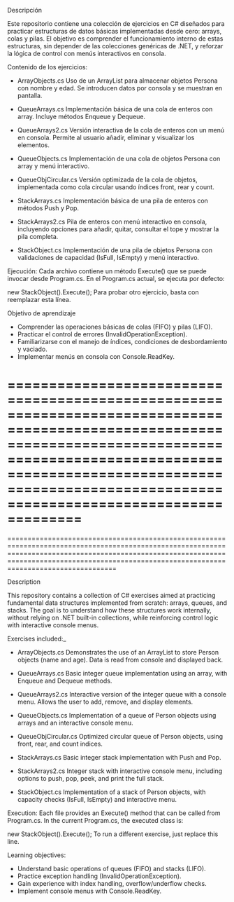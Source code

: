 Descripción

Este repositorio contiene una colección de ejercicios en C# diseñados para practicar estructuras de datos básicas implementadas desde cero: arrays, colas y pilas.
El objetivo es comprender el funcionamiento interno de estas estructuras, sin depender de las colecciones genéricas de .NET, y reforzar la lógica de control con menús interactivos en consola.

Contenido de los ejercicios:
* ArrayObjects.cs
Uso de un ArrayList para almacenar objetos Persona con nombre y edad. Se introducen datos por consola y se muestran en pantalla.

* QueueArrays.cs
Implementación básica de una cola de enteros con array. Incluye métodos Enqueue y Dequeue.

* QueueArrays2.cs
Versión interactiva de la cola de enteros con un menú en consola. Permite al usuario añadir, eliminar y visualizar los elementos.

* QueueObjects.cs
Implementación de una cola de objetos Persona con array y menú interactivo.

* QueueObjCircular.cs
Versión optimizada de la cola de objetos, implementada como cola circular usando índices front, rear y count.

* StackArrays.cs
Implementación básica de una pila de enteros con métodos Push y Pop.

* StackArrays2.cs
Pila de enteros con menú interactivo en consola, incluyendo opciones para añadir, quitar, consultar el tope y mostrar la pila completa.

* StackObject.cs
Implementación de una pila de objetos Persona con validaciones de capacidad (IsFull, IsEmpty) y menú interactivo.

Ejecución:
Cada archivo contiene un método Execute() que se puede invocar desde Program.cs.
En el Program.cs actual, se ejecuta por defecto:

new StackObject().Execute();
Para probar otro ejercicio, basta con reemplazar esta línea.

Objetivo de aprendizaje
- Comprender las operaciones básicas de colas (FIFO) y pilas (LIFO).
- Practicar el control de errores (InvalidOperationException).
- Familiarizarse con el manejo de índices, condiciones de desbordamiento y vaciado.
- Implementar menús en consola con Console.ReadKey.

===================================================================================================================================================================================================================================================
===================================================================================================================================================================================================================================================
===================================================================================================================================================================================================================================================

Description

This repository contains a collection of C# exercises aimed at practicing fundamental data structures implemented from scratch: arrays, queues, and stacks.
The goal is to understand how these structures work internally, without relying on .NET built-in collections, while reinforcing control logic with interactive console menus.

Exercises included:_
* ArrayObjects.cs
Demonstrates the use of an ArrayList to store Person objects (name and age). Data is read from console and displayed back.

* QueueArrays.cs
Basic integer queue implementation using an array, with Enqueue and Dequeue methods.

* QueueArrays2.cs
Interactive version of the integer queue with a console menu. Allows the user to add, remove, and display elements.

* QueueObjects.cs
Implementation of a queue of Person objects using arrays and an interactive console menu.

* QueueObjCircular.cs
Optimized circular queue of Person objects, using front, rear, and count indices.

* StackArrays.cs
Basic integer stack implementation with Push and Pop.

* StackArrays2.cs
Integer stack with interactive console menu, including options to push, pop, peek, and print the full stack.

* StackObject.cs
Implementation of a stack of Person objects, with capacity checks (IsFull, IsEmpty) and interactive menu.

Execution:
Each file provides an Execute() method that can be called from Program.cs.
In the current Program.cs, the executed class is:

new StackObject().Execute();
To run a different exercise, just replace this line.

Learning objectives:
- Understand basic operations of queues (FIFO) and stacks (LIFO).
- Practice exception handling (InvalidOperationException).
- Gain experience with index handling, overflow/underflow checks.
- Implement console menus with Console.ReadKey.
